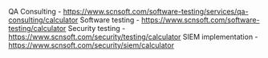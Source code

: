 QA Consulting - https://www.scnsoft.com/software-testing/services/qa-consulting/calculator
Software testing - https://www.scnsoft.com/software-testing/calculator
Security testing - https://www.scnsoft.com/security/testing/calculator
SIEM implementation - https://www.scnsoft.com/security/siem/calculator
